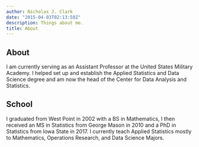 ```yaml
---
author: Nicholas J. Clark
date: "2015-04-03T02:13:50Z"
description: Things about me.
title: About
---
```


## About
I am currently serving as an Assistant Professor at the United States Military Academy.  I helped set up and establish the Applied Statistics and Data Science degree and am now the head of the Center for Data Analysis and Statistics.

## School

I graduated from West Point in 2002 with a BS in Mathematics, I then received an MS in Statistics from George Mason in 2010 and a PhD in Statistics from Iowa State in 2017.  I currently teach Applied Statistics mostly to Mathematics, Operations Research, and Data Science Majors.